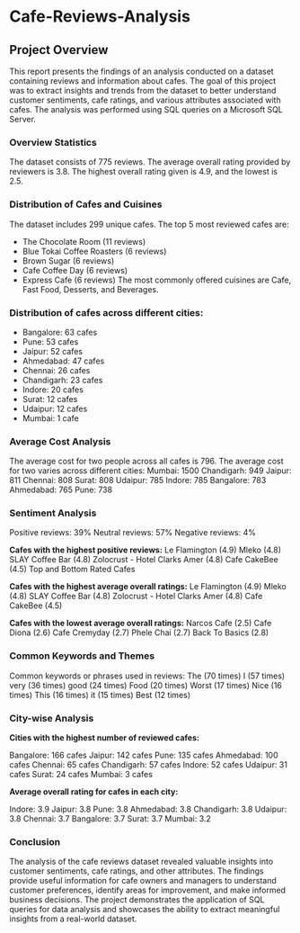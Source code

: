 # Cafe-Reviews-Analysis

## Project Overview
This report presents the findings of an analysis conducted on a dataset containing reviews and information about cafes. The goal of this project was to extract insights and trends from the dataset to better understand customer sentiments, cafe ratings, and various attributes associated with cafes. The analysis was performed using SQL queries on a Microsoft SQL Server.

### Overview Statistics
The dataset consists of 775 reviews.
The average overall rating provided by reviewers is 3.8.
The highest overall rating given is 4.9, and the lowest is 2.5.

### Distribution of Cafes and Cuisines
The dataset includes 299 unique cafes.
The top 5 most reviewed cafes are:
* The Chocolate Room (11 reviews)
* Blue Tokai Coffee Roasters (6 reviews)
* Brown Sugar (6 reviews)
* Cafe Coffee Day (6 reviews)
* Express Cafe (6 reviews)
The most commonly offered cuisines are Cafe, Fast Food, Desserts, and Beverages.
### Distribution of cafes across different cities:
* Bangalore: 63 cafes
* Pune: 53 cafes
* Jaipur: 52 cafes
* Ahmedabad: 47 cafes
* Chennai: 26 cafes
* Chandigarh: 23 cafes
* Indore: 20 cafes
* Surat: 12 cafes
* Udaipur: 12 cafes
* Mumbai: 1 cafe

### Average Cost Analysis
The average cost for two people across all cafes is 796.
The average cost for two varies across different cities:
Mumbai: 1500
Chandigarh: 949
Jaipur: 811
Chennai: 808
Surat: 808
Udaipur: 785
Indore: 785
Bangalore: 783
Ahmedabad: 765
Pune: 738

### Sentiment Analysis
Positive reviews: 39%
Neutral reviews: 57%
Negative reviews: 4%

**Cafes with the highest positive reviews:**
Le Flamington (4.9)
Mleko (4.8)
SLAY Coffee Bar (4.8)
Zolocrust - Hotel Clarks Amer (4.8)
Cafe CakeBee (4.5)
Top and Bottom Rated Cafes

**Cafes with the highest average overall ratings:**
Le Flamington (4.9)
Mleko (4.8)
SLAY Coffee Bar (4.8)
Zolocrust - Hotel Clarks Amer (4.8)
Cafe CakeBee (4.5)

**Cafes with the lowest average overall ratings:**
Narcos Cafe (2.5)
Cafe Diona (2.6)
Cafe Cremyday (2.7)
Phele Chai (2.7)
Back To Basics (2.8)

### Common Keywords and Themes
Common keywords or phrases used in reviews:
The (70 times)
I (57 times)
very (36 times)
good (24 times)
Food (20 times)
Worst (17 times)
Nice (16 times)
This (16 times)
it (15 times)
Best (12 times)

### City-wise Analysis
**Cities with the highest number of reviewed cafes:**

Bangalore: 166 cafes
Jaipur: 142 cafes
Pune: 135 cafes
Ahmedabad: 100 cafes
Chennai: 65 cafes
Chandigarh: 57 cafes
Indore: 52 cafes
Udaipur: 31 cafes
Surat: 24 cafes
Mumbai: 3 cafes

**Average overall rating for cafes in each city:**

Indore: 3.9
Jaipur: 3.8
Pune: 3.8
Ahmedabad: 3.8
Chandigarh: 3.8
Udaipur: 3.8
Chennai: 3.7
Bangalore: 3.7
Surat: 3.7
Mumbai: 3.2

### Conclusion
The analysis of the cafe reviews dataset revealed valuable insights into customer sentiments, cafe ratings, and other attributes. The findings provide useful information for cafe owners and managers to understand customer preferences, identify areas for improvement, and make informed business decisions. The project demonstrates the application of SQL queries for data analysis and showcases the ability to extract meaningful insights from a real-world dataset.
